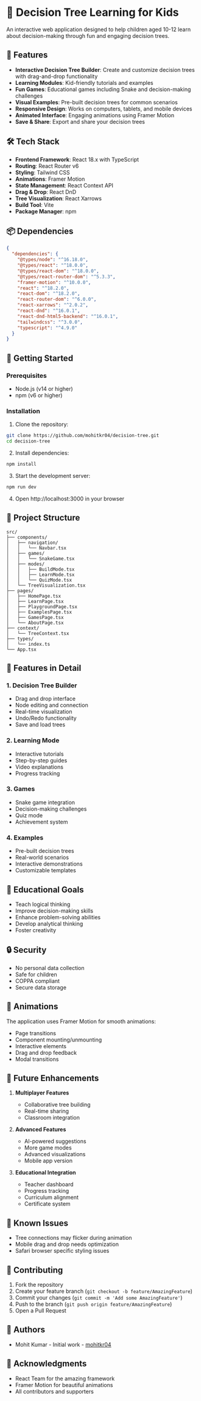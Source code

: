 # 🌳 Decision Tree Learning for Kids

An interactive web application designed to help children aged 10-12 learn about decision-making through fun and engaging decision trees.

## 🚀 Features

- **Interactive Decision Tree Builder**: Create and customize decision trees with drag-and-drop functionality
- **Learning Modules**: Kid-friendly tutorials and examples
- **Fun Games**: Educational games including Snake and decision-making challenges
- **Visual Examples**: Pre-built decision trees for common scenarios
- **Responsive Design**: Works on computers, tablets, and mobile devices
- **Animated Interface**: Engaging animations using Framer Motion
- **Save & Share**: Export and share your decision trees

## 🛠️ Tech Stack

- **Frontend Framework**: React 18.x with TypeScript
- **Routing**: React Router v6
- **Styling**: Tailwind CSS
- **Animations**: Framer Motion
- **State Management**: React Context API
- **Drag & Drop**: React DnD
- **Tree Visualization**: React Xarrows
- **Build Tool**: Vite
- **Package Manager**: npm

## 📦 Dependencies

```json
{
  "dependencies": {
    "@types/node": "^16.18.0",
    "@types/react": "^18.0.0",
    "@types/react-dom": "^18.0.0",
    "@types/react-router-dom": "^5.3.3",
    "framer-motion": "^10.0.0",
    "react": "^18.2.0",
    "react-dom": "^18.2.0",
    "react-router-dom": "^6.0.0",
    "react-xarrows": "^2.0.2",
    "react-dnd": "^16.0.1",
    "react-dnd-html5-backend": "^16.0.1",
    "tailwindcss": "^3.0.0",
    "typescript": "^4.9.0"
  }
}
```

## 🚀 Getting Started

### Prerequisites

- Node.js (v14 or higher)
- npm (v6 or higher)

### Installation

1. Clone the repository:
```bash
git clone https://github.com/mohitkr04/decision-tree.git
cd decision-tree
```

2. Install dependencies:
```bash
npm install
```

3. Start the development server:
```bash
npm run dev
```

4. Open http://localhost:3000 in your browser

## 📁 Project Structure

```
src/
├── components/
│   ├── navigation/
│   │   └── Navbar.tsx
│   ├── games/
│   │   └── SnakeGame.tsx
│   ├── modes/
│   │   ├── BuildMode.tsx
│   │   ├── LearnMode.tsx
│   │   └── QuizMode.tsx
│   └── TreeVisualization.tsx
├── pages/
│   ├── HomePage.tsx
│   ├── LearnPage.tsx
│   ├── PlaygroundPage.tsx
│   ├── ExamplesPage.tsx
│   ├── GamesPage.tsx
│   └── AboutPage.tsx
├── context/
│   └── TreeContext.tsx
├── types/
│   └── index.ts
└── App.tsx
```

## 🎨 Features in Detail

### 1. Decision Tree Builder
- Drag and drop interface
- Node editing and connection
- Real-time visualization
- Undo/Redo functionality
- Save and load trees

### 2. Learning Mode
- Interactive tutorials
- Step-by-step guides
- Video explanations
- Progress tracking

### 3. Games
- Snake game integration
- Decision-making challenges
- Quiz mode
- Achievement system

### 4. Examples
- Pre-built decision trees
- Real-world scenarios
- Interactive demonstrations
- Customizable templates

## 🎯 Educational Goals

- Teach logical thinking
- Improve decision-making skills
- Enhance problem-solving abilities
- Develop analytical thinking
- Foster creativity

## 🔒 Security

- No personal data collection
- Safe for children
- COPPA compliant
- Secure data storage

## 🎨 Animations

The application uses Framer Motion for smooth animations:
- Page transitions
- Component mounting/unmounting
- Interactive elements
- Drag and drop feedback
- Modal transitions

## 🔄 Future Enhancements

1. **Multiplayer Features**
   - Collaborative tree building
   - Real-time sharing
   - Classroom integration

2. **Advanced Features**
   - AI-powered suggestions
   - More game modes
   - Advanced visualizations
   - Mobile app version

3. **Educational Integration**
   - Teacher dashboard
   - Progress tracking
   - Curriculum alignment
   - Certificate system

## 🐛 Known Issues

- Tree connections may flicker during animation
- Mobile drag and drop needs optimization
- Safari browser specific styling issues

## 🤝 Contributing

1. Fork the repository
2. Create your feature branch (`git checkout -b feature/AmazingFeature`)
3. Commit your changes (`git commit -m 'Add some AmazingFeature'`)
4. Push to the branch (`git push origin feature/AmazingFeature`)
5. Open a Pull Request

## 👥 Authors

- Mohit Kumar - Initial work - [mohitkr04](https://github.com/mohitkr04)

## 🙏 Acknowledgments

- React Team for the amazing framework
- Framer Motion for beautiful animations
- All contributors and supporters
